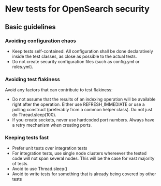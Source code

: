 # New tests for OpenSearch security

## Basic guidelines

### Avoiding configuration chaos

- Keep tests self-contained.  All configuration shall be done declaratively inside the test classes, as close as possible to the actual tests.
- Do not create security configuration files (such as config.yml or roles.yml).

### Avoiding test flakiness

Avoid any factors that can contribute to test flakiness:

- Do not assume that the results of an indexing operation will be available right after the operation. Either use REFRESH_IMMEDIATE or use a polling construct (preferably from a common helper class). Do not just do Thread.sleep(100).
- If you create sockets, never use hardcoded port numbers. Always have a retry mechanism when creating ports.

### Keeping tests fast

- Prefer unit tests over integration tests
- For integration tests, use single node clusters whereever the tested code will not span several nodes. This will be the case for vast majority of tests.
- Avoid to use Thread.sleep()
- Avoid to write tests for something that is already being covered by other tests


